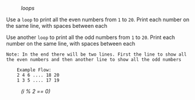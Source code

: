 <div class="hint" title="Practice topics">
  <i style="padding-left: 40px;">loops</i>
</div>

Use a `loop` to print all the even numbers from `1` to `20`. Print each number on the same line, with spaces between each

Use another `loop` to print all the odd numbers from `1` to `20`. Print each number on the same line, with spaces between each

    Note: In the end there will be two lines. First the line to show all the even numbers and then another line to show all the odd numbers

        Example Flow:
        2 4 6 .... 18 20
        1 3 5 .... 17 19

<div class="hint">
  <i style="padding-left: 40px;"> (i % 2 == 0)</i>
</div>
